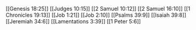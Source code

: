 [[Genesis 18:25]]
[[Judges 10:15]]
[[2 Samuel 10:12]]
[[2 Samuel 16:10]]
[[1 Chronicles 19:13]]
[[Job 1:21]]
[[Job 2:10]]
[[Psalms 39:9]]
[[Isaiah 39:8]]
[[Jeremiah 34:6]]
[[Lamentations 3:39]]
[[1 Peter 5:6]]
